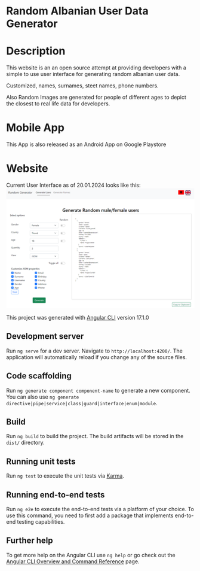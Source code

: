# Random Albanian User Data Generator

# Description

This website is an an open source attempt at providing developers with a simple to use user interface for generating random albanian user data.

Customized, names, surnames, steet names, phone numbers.

Also Random Images are generated for people of different ages to depict the closest to real life data for developers.

# Mobile App

This App is also released as an Android App on Google Playstore

# Website

Current User Interface as of 20.01.2024 looks like this:
![User Interface](screenshot_app_en.PNG "User Interface")

This project was generated with [Angular CLI](https://github.com/angular/angular-cli) version 17.1.0

## Development server

Run `ng serve` for a dev server. Navigate to `http://localhost:4200/`. The application will automatically reload if you change any of the source files.

## Code scaffolding

Run `ng generate component component-name` to generate a new component. You can also use `ng generate directive|pipe|service|class|guard|interface|enum|module`.

## Build

Run `ng build` to build the project. The build artifacts will be stored in the `dist/` directory.

## Running unit tests

Run `ng test` to execute the unit tests via [Karma](https://karma-runner.github.io).

## Running end-to-end tests

Run `ng e2e` to execute the end-to-end tests via a platform of your choice. To use this command, you need to first add a package that implements end-to-end testing capabilities.

## Further help

To get more help on the Angular CLI use `ng help` or go check out the [Angular CLI Overview and Command Reference](https://angular.io/cli) page.
